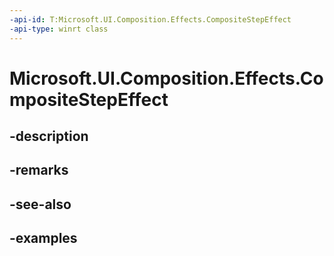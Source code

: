 ```yaml
---
-api-id: T:Microsoft.UI.Composition.Effects.CompositeStepEffect
-api-type: winrt class
---
```


<!-- Class syntax.
public class CompositeStepEffect : IGraphicsEffect, IGraphicsEffectSource
-->

# Microsoft.UI.Composition.Effects.CompositeStepEffect

## -description

## -remarks

## -see-also

## -examples

